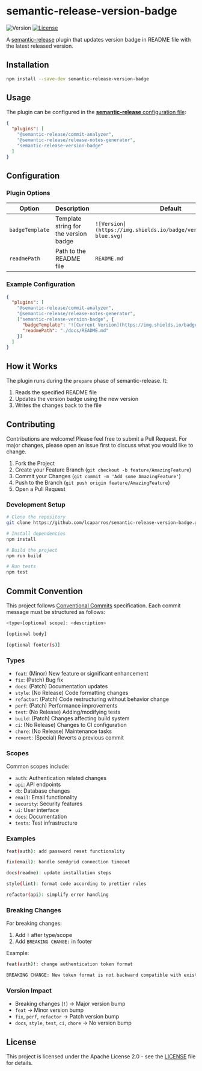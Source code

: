# semantic-release-version-badge

![Version](https://img.shields.io/badge/version-1.0.5-blue.svg)
[![License](https://img.shields.io/badge/License-Apache%202.0-green.svg)](https://opensource.org/licenses/Apache-2.0)

A [semantic-release](https://github.com/semantic-release/semantic-release) plugin that updates version badge in README file with the latest released version.

## Installation

```bash
npm install --save-dev semantic-release-version-badge
```

## Usage

The plugin can be configured in the [**semantic-release** configuration file](https://github.com/semantic-release/semantic-release/blob/master/docs/usage/configuration.md#configuration):

```json
{
  "plugins": [
    "@semantic-release/commit-analyzer",
    "@semantic-release/release-notes-generator",
    "semantic-release-version-badge"
  ]
}
```

## Configuration

### Plugin Options

| Option         | Description                                                  | Default                                                       |
|---------------|--------------------------------------------------------------|--------------------------------------------------------------|
| `badgeTemplate`| Template string for the version badge                        | `![Version](https://img.shields.io/badge/version-${version}-blue.svg)` |
| `readmePath`   | Path to the README file                                      | `README.md`                                                    |

### Example Configuration

```json
{
  "plugins": [
    "@semantic-release/commit-analyzer",
    "@semantic-release/release-notes-generator",
    ["semantic-release-version-badge", {
      "badgeTemplate": "![Current Version](https://img.shields.io/badge/version-${version}-green.svg)",
      "readmePath": "./docs/README.md"
    }]
  ]
}
```

## How it Works

The plugin runs during the `prepare` phase of semantic-release. It:
1. Reads the specified README file
2. Updates the version badge using the new version
3. Writes the changes back to the file

## Contributing

Contributions are welcome! Please feel free to submit a Pull Request. For major changes, please open an issue first to discuss what you would like to change.

1. Fork the Project
2. Create your Feature Branch (`git checkout -b feature/AmazingFeature`)
3. Commit your Changes (`git commit -m 'Add some AmazingFeature'`)
4. Push to the Branch (`git push origin feature/AmazingFeature`)
5. Open a Pull Request

### Development Setup

```bash
# Clone the repository
git clone https://github.com/lcaparros/semantic-release-version-badge.git

# Install dependencies
npm install

# Build the project
npm run build

# Run tests
npm test
```

## Commit Convention

This project follows [Conventional Commits](https://www.conventionalcommits.org/) specification. Each commit message must be structured as follows:

```bash
<type>[optional scope]: <description>

[optional body]

[optional footer(s)]
```

### Types
- `feat`: (Minor) New feature or significant enhancement
- `fix`: (Patch) Bug fix
- `docs`: (Patch) Documentation updates
- `style`: (No Release) Code formatting changes
- `refactor`: (Patch) Code restructuring without behavior change
- `perf`: (Patch) Performance improvements
- `test`: (No Release) Adding/modifying tests
- `build`: (Patch) Changes affecting build system
- `ci`: (No Release) Changes to CI configuration
- `chore`: (No Release) Maintenance tasks
- `revert`: (Special) Reverts a previous commit

### Scopes
Common scopes include:
- `auth`: Authentication related changes
- `api`: API endpoints
- `db`: Database changes
- `email`: Email functionality
- `security`: Security features
- `ui`: User interface
- `docs`: Documentation
- `tests`: Test infrastructure

### Examples
```bash
feat(auth): add password reset functionality
```
```bash
fix(email): handle sendgrid connection timeout
```
```bash
docs(readme): update installation steps
```
```bash
style(lint): format code according to prettier rules
```
```bash
refactor(api): simplify error handling
```

### Breaking Changes
For breaking changes:
1. Add `!` after type/scope
2. Add `BREAKING CHANGE:` in footer

Example:
```bash
feat(auth)!: change authentication token format

BREAKING CHANGE: New token format is not backward compatible with existing clients
```

### Version Impact
- Breaking changes (`!`) -> Major version bump
- `feat` -> Minor version bump
- `fix`, `perf`, `refactor` -> Patch version bump
- `docs`, `style`, `test`, `ci`, `chore` -> No version bump

## License

This project is licensed under the Apache License 2.0 - see the [LICENSE](LICENSE) file for details.
